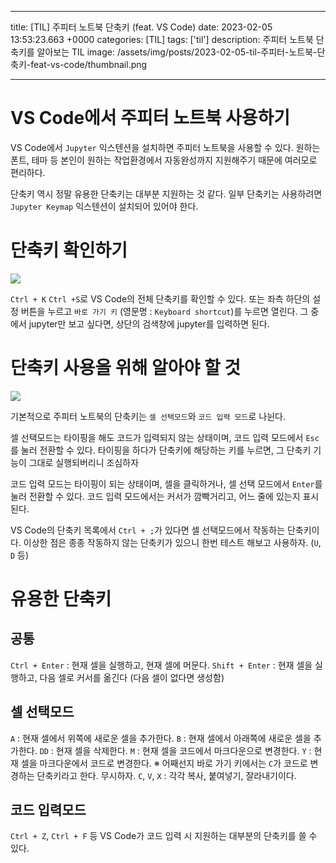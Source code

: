 

---
title: [TIL] 주피터 노트북 단축키 (feat. VS Code)
date: 2023-02-05 13:53:23.663 +0000
categories: [TIL]
tags: ['til']
description: 주피터 노트북 단축키를 알아보는 TIL
image: /assets/img/posts/2023-02-05-til-주피터-노트북-단축키-feat-vs-code/thumbnail.png

---

# VS Code에서 주피터 노트북 사용하기
VS Code에서 `Jupyter` 익스텐션을 설치하면 주피터 노트북을 사용할 수 있다.
원하는 폰트, 테마 등 본인이 원하는 작업환경에서 자동완성까지 지원해주기 때문에 여러모로 편리하다.

단축키 역시 정말 유용한 단축키는 대부분 지원하는 것 같다.
일부 단축키는 사용하려면 `Jupyter Keymap` 익스텐션이 설치되어 있어야 한다.

# 단축키 확인하기

![](/assets/img/posts/2023-02-05-til-주피터-노트북-단축키-feat-vs-code/img0.png)


`Ctrl + K` `Ctrl +S`로 VS Code의 전체 단축키를 확인할 수 있다.
또는 좌측 하단의 설정 버튼을 누르고 `바로 가기 키` (영문명 : `Keyboard shortcut`)를 누르면 열린다.
그 중에서 jupyter만 보고 싶다면, 상단의 검색창에 jupyter를 입력하면 된다.

# 단축키 사용을 위해 알아야 할 것

![](/assets/img/posts/2023-02-05-til-주피터-노트북-단축키-feat-vs-code/img1.png)

기본적으로 주피터 노트북의 단축키는 `셀 선택모드`와 `코드 입력 모드`로 나뉜다.

셀 선택모드는 타이핑을 해도 코드가 입력되지 않는 상태이며, 코드 입력 모드에서 `Esc`를 눌러 전환할 수 있다.
타이핑을 하다가 단축키에 해당하는 키를 누르면, 그 단축키 기능이 그대로 실행되버리니 조심하자

코드 입력 모드는 타이핑이 되는 상태이며, 셀을 클릭하거나, 셀 선택 모드에서 `Enter`를 눌러 전환할 수 있다.
코드 입력 모드에서는 커서가 깜빡거리고, 어느 줄에 있는지 표시된다.

VS Code의 단축키 목록에서 `Ctrl + ;`가 있다면 셀 선택모드에서 작동하는 단축키이다.
이상한 점은 종종 작동하지 않는 단축키가 있으니 한번 테스트 해보고 사용하자. (`U`, `D` 등)

# 유용한 단축키

## 공통

`Ctrl + Enter` : 현재 셀을 실행하고, 현재 셀에 머문다.
`Shift + Enter` : 현재 셀을 실행하고, 다음 셀로 커서를 옮긴다 (다음 셀이 없다면 생성함)

## 셀 선택모드
`A` : 현재 셀에서 위쪽에 새로운 셀을 추가한다.
`B` : 현재 셀에서 아래쪽에 새로운 셀을 추가한다.
`DD` : 현재 셀을 삭제한다.
`M` : 현재 셀을 코드에서 마크다운으로 변경한다.
`Y` : 현재 셀을 마크다운에서 코드로 변경한다.
※ 어째선지 바로 가기 키에서는 `C`가 코드로 변경하는 단축키라고 한다. 무시하자.
`C`, `V`, `X` : 각각 복사, 붙여넣기, 잘라내기이다.

## 코드 입력모드
`Ctrl + Z`, `Ctrl + F` 등 VS Code가 코드 입력 시 지원하는 대부분의 단축키를 쓸 수 있다.




        